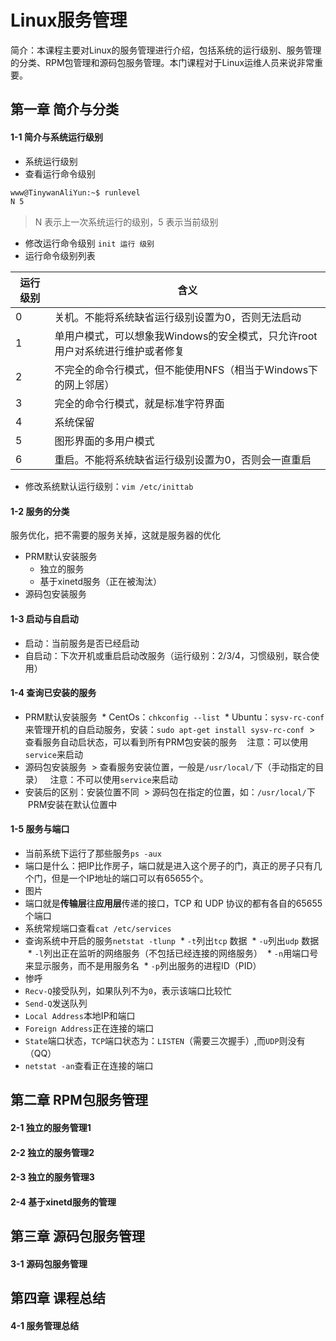 Linux服务管理
========================

简介：本课程主要对Linux的服务管理进行介绍，包括系统的运行级别、服务管理的分类、RPM包管理和源码包服务管理。本门课程对于Linux运维人员来说非常重要。


## 第一章 简介与分类 

#### 1-1 简介与系统运行级别 
* 系统运行级别
* 查看运行命令级别
```bash
www@TinywanAliYun:~$ runlevel 
N 5
```
> N 表示上一次系统运行的级别，5 表示当前级别
* 修改运行命令级别 `init 运行 级别`
* 运行命令级别列表

运行级别 | 含义
------------ | -------------
0 | 关机。不能将系统缺省运行级别设置为0，否则无法启动
1 | 单用户模式，可以想象我Windows的安全模式，只允许root用户对系统进行维护或者修复
2 | 不完全的命令行模式，但不能使用NFS（相当于Windows下的网上邻居）
3 | 完全的命令行模式，就是标准字符界面
4 | 系统保留
5 | 图形界面的多用户模式
6 | 重启。不能将系统缺省运行级别设置为0，否则会一直重启

* 修改系统默认运行级别：`vim /etc/inittab `

#### 1-2 服务的分类
服务优化，把不需要的服务关掉，这就是服务器的优化  
* PRM默认安装服务  
   * 独立的服务  
   * 基于xinetd服务（正在被淘汰） 
* 源码包安装服务  
#### 1-3 启动与自启动 
* 启动：当前服务是否已经启动
* 自启动：下次开机或重启启动改服务（运行级别：2/3/4，习惯级别，联合使用）
#### 1-4 查询已安装的服务
* PRM默认安装服务
  * CentOs：`chkconfig --list`
  * Ubuntu：`sysv-rc-conf`来管理开机的自启动服务，安装：`sudo apt-get install sysv-rc-conf`
  > 查看服务自动启状态，可以看到所有PRM包安装的服务
    注意：可以使用`service`来启动
* 源码包安装服务 
  > 查看服务安装位置，一般是`/usr/local/`下（手动指定的目录）
    注意：不可以使用`service`来启动
* 安装后的区别：安装位置不同
  > 源码包在指定的位置，如：`/usr/local/`下
    PRM安装在默认位置中
#### 1-5 服务与端口
* 当前系统下运行了那些服务`ps -aux`
* 端口是什么：把IP比作房子，端口就是进入这个房子的门，真正的房子只有几个门，但是一个IP地址的端口可以有65655个。
* 图片
* 端口就是**传输层**往**应用层**传递的接口，TCP 和 UDP 协议的都有各自的65655个端口
* 系统常规端口查看`cat /etc/services`
* 查询系统中开启的服务`netstat -tlunp`
  * `-t`列出`tcp` 数据
  * `-u`列出`udp` 数据
  * `-l`列出正在监听的网络服务（不包括已经连接的网络服务）
  * `-n`用端口号来显示服务，而不是用服务名
  * `-p`列出服务的进程ID（PID）
* 惨呼 
* `Recv-Q`接受队列，如果队列不为`0`，表示该端口比较忙
* `Send-Q`发送队列
* `Local Address`本地IP和端口
* `Foreign Address`正在连接的端口
* `State`端口状态，`TCP`端口状态为：`LISTEN`（需要三次握手）,而`UDP`则没有（QQ）
* `netstat -an`查看正在连接的端口
## 第二章 RPM包服务管理 

#### 2-1 独立的服务管理1

#### 2-2 独立的服务管理2

#### 2-3 独立的服务管理3 

#### 2-4 基于xinetd服务的管理


## 第三章 源码包服务管理

#### 3-1 源码包服务管理

## 第四章 课程总结 

#### 4-1 服务管理总结


